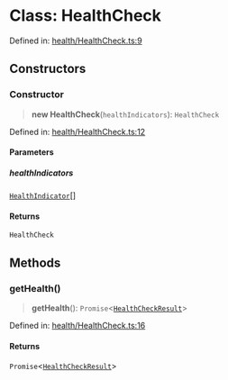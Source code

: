 # Class: HealthCheck

Defined in: [health/HealthCheck.ts:9](https://github.com/actuatorjs/actuatorjs/blob/811cc816821da2ac29627c8cd714b1bee6f2409b/src/health/HealthCheck.ts#L9)

## Constructors

### Constructor

> **new HealthCheck**(`healthIndicators`): `HealthCheck`

Defined in: [health/HealthCheck.ts:12](https://github.com/actuatorjs/actuatorjs/blob/811cc816821da2ac29627c8cd714b1bee6f2409b/src/health/HealthCheck.ts#L12)

#### Parameters

##### healthIndicators

[`HealthIndicator`](../interfaces/HealthIndicator.md)[]

#### Returns

`HealthCheck`

## Methods

### getHealth()

> **getHealth**(): `Promise`\<[`HealthCheckResult`](../interfaces/HealthCheckResult.md)\>

Defined in: [health/HealthCheck.ts:16](https://github.com/actuatorjs/actuatorjs/blob/811cc816821da2ac29627c8cd714b1bee6f2409b/src/health/HealthCheck.ts#L16)

#### Returns

`Promise`\<[`HealthCheckResult`](../interfaces/HealthCheckResult.md)\>
